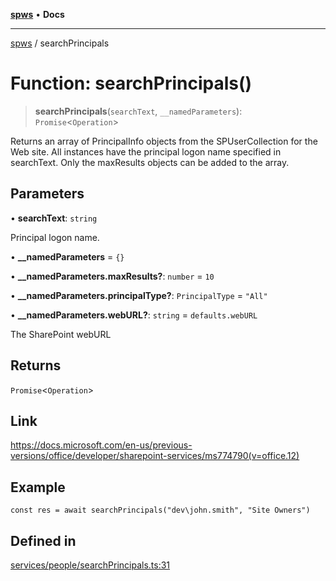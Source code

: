 [**spws**](../README.md) • **Docs**

***

[spws](../globals.md) / searchPrincipals

# Function: searchPrincipals()

> **searchPrincipals**(`searchText`, `__namedParameters`): `Promise`\<`Operation`\>

Returns an array of PrincipalInfo objects from the SPUserCollection for the Web site. All instances have the principal logon name specified in searchText. Only the maxResults objects can be added to the array.

## Parameters

• **searchText**: `string`

Principal logon name.

• **\_\_namedParameters** = `{}`

• **\_\_namedParameters.maxResults?**: `number` = `10`

• **\_\_namedParameters.principalType?**: `PrincipalType` = `"All"`

• **\_\_namedParameters.webURL?**: `string` = `defaults.webURL`

The SharePoint webURL

## Returns

`Promise`\<`Operation`\>

## Link

https://docs.microsoft.com/en-us/previous-versions/office/developer/sharepoint-services/ms774790(v=office.12)

## Example

```
const res = await searchPrincipals("dev\john.smith", "Site Owners")
```

## Defined in

[services/people/searchPrincipals.ts:31](https://github.com/rlking1985/spws/blob/963fffcfd1206fadbccbd348d3836bf3d546ecfe/src/services/people/searchPrincipals.ts#L31)
